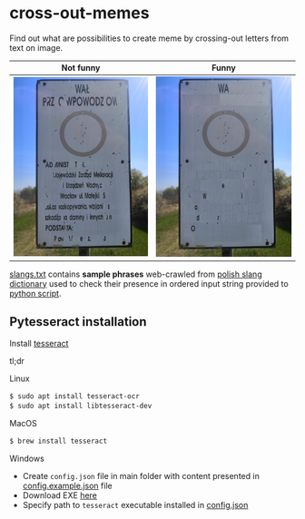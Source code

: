 # cross-out-memes

Find out what are possibilities to create meme 
by crossing-out letters from text on image.

| Not funny             |  Funny |
:-------------------------:|:-------------------------:
![boring](./memes/original.jpg) |  ![haha](./memes/funny.jpg)

[slangs.txt](./slangs.txt) contains **sample phrases** web-crawled from [polish slang dictionary](https://www.miejski.pl)
used to check their presence in ordered input string provided to [python script](./find_words.py).

## Pytesseract installation

Install [tesseract](https://github.com/tesseract-ocr/tesseract/wiki)

tl;dr
    
Linux
```bash
$ sudo apt install tesseract-ocr
$ sudo apt install libtesseract-dev 
```
   
MacOS
```bash
$ brew install tesseract
```
    
Windows
    
- Create `config.json` file in main folder with content presented in [config.example.json](./config.example.json) file
- Download EXE [here](https://github.com/UB-Mannheim/tesseract/wiki)
- Specify path to `tesseract` executable installed in [config.json](./config.json)
